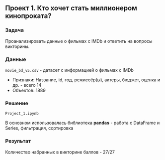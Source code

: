 ## Проект 1. Кто хочет стать миллионером кинопроката?  

### Задачa
Проанализировать данные о фильмах с IMDb и ответить на вопросы викторины.

### Данные
`movie_bd_v5.csv` - датасет с информацией о фильмах с IMDb

* Признаки: Название, id, год, режиссёр(ы), актеры, бюджет, оценка и др. - всего 14
* Объектов: 1889

### Решение
`Project_1.ipynb` 

В основном использовалась библиотека __pandas__ - работа с DataFrame и Series, фильтрация, сортировка

### Результат 
Количество набранных в викторине баллов - 27/27
